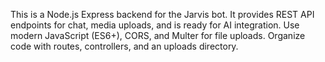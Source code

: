 <!-- Use this file to provide workspace-specific custom instructions to Copilot. For more details, visit https://code.visualstudio.com/docs/copilot/copilot-customization#_use-a-githubcopilotinstructionsmd-file -->

This is a Node.js Express backend for the Jarvis bot. It provides REST API endpoints for chat, media uploads, and is ready for AI integration. Use modern JavaScript (ES6+), CORS, and Multer for file uploads. Organize code with routes, controllers, and an uploads directory.
